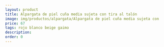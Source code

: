 ```yaml
---
layout: product
title: Alpargata de piel cuña media sujeta con tira al talón 
image: img/productos/alpargata/Alpargata de piel cuña media sujeta con tira al talón =67 =rojo blanco beige gaimo.webp
price: 67 
tags: rojo blanco beige gaimo
description: 
order: 0
---
```

